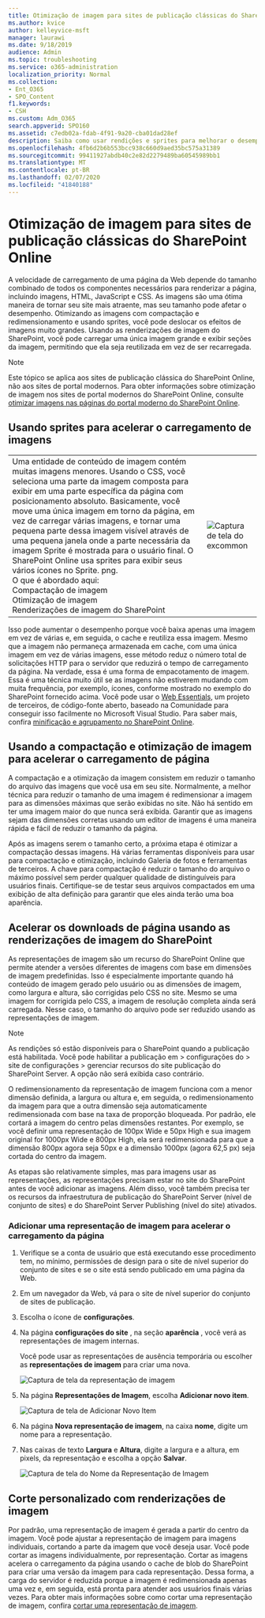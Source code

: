 ```yaml
---
title: Otimização de imagem para sites de publicação clássicas do SharePoint Online
ms.author: kvice
author: kelleyvice-msft
manager: laurawi
ms.date: 9/18/2019
audience: Admin
ms.topic: troubleshooting
ms.service: o365-administration
localization_priority: Normal
ms.collection:
- Ent_O365
- SPO_Content
f1.keywords:
- CSH
ms.custom: Adm_O365
search.appverid: SPO160
ms.assetid: c7edb02a-fdab-4f91-9a20-cba01dad28ef
description: Saiba como usar rendições e sprites para melhorar o desempenho da imagem em seus sites de publicação clássicos do SharePoint Online.
ms.openlocfilehash: 4fb6d2b6b553bcc938c660d9aed35bc575a31389
ms.sourcegitcommit: 99411927abdb40c2e82d2279489ba60545989bb1
ms.translationtype: MT
ms.contentlocale: pt-BR
ms.lasthandoff: 02/07/2020
ms.locfileid: "41840188"
---
```

# <a name="image-optimization-for-sharepoint-online-classic-publishing-sites"></a>Otimização de imagem para sites de publicação clássicas do SharePoint Online

A velocidade de carregamento de uma página da Web depende do tamanho combinado de todos os componentes necessários para renderizar a página, incluindo imagens, HTML, JavaScript e CSS. As imagens são uma ótima maneira de tornar seu site mais atraente, mas seu tamanho pode afetar o desempenho. Otimizando as imagens com compactação e redimensionamento e usando sprites, você pode deslocar os efeitos de imagens muito grandes. Usando as renderizações de imagem do SharePoint, você pode carregar uma única imagem grande e exibir seções da imagem, permitindo que ela seja reutilizada em vez de ser recarregada.

>[!NOTE]
>Este tópico se aplica aos sites de publicação clássica do SharePoint Online, não aos sites de portal modernos. Para obter informações sobre otimização de imagem nos sites de portal modernos do SharePoint Online, consulte [otimizar imagens nas páginas do portal moderno do SharePoint Online](modern-image-optimization.md).
  
## <a name="using-sprites-to-speed-up-image-loading"></a>Usando sprites para acelerar o carregamento de imagens

|||
|:-----|:-----|
| Uma entidade de conteúdo de imagem contém muitas imagens menores. Usando o CSS, você seleciona uma parte da imagem composta para exibir em uma parte específica da página com posicionamento absoluto. Basicamente, você move uma única imagem em torno da página, em vez de carregar várias imagens, e tornar uma pequena parte dessa imagem visível através de uma pequena janela onde a parte necessária da imagem Sprite é mostrada para o usuário final. O SharePoint Online usa sprites para exibir seus vários ícones no Sprite. png.  <br/>  O que é abordado aqui:  <br/>  Compactação de imagem  <br/>  Otimização de imagem  <br/>  Renderizações de imagem do SharePoint  <br/> |![Captura de tela do excommon](media/cc5cdee1-8e54-4537-9a8a-8854f4ee849f.png)|
   
Isso pode aumentar o desempenho porque você baixa apenas uma imagem em vez de várias e, em seguida, o cache e reutiliza essa imagem. Mesmo que a imagem não permaneça armazenada em cache, com uma única imagem em vez de várias imagens, esse método reduz o número total de solicitações HTTP para o servidor que reduzirá o tempo de carregamento da página. Na verdade, essa é uma forma de empacotamento de imagem. Essa é uma técnica muito útil se as imagens não estiverem mudando com muita frequência, por exemplo, ícones, conforme mostrado no exemplo do SharePoint fornecido acima. Você pode usar o [Web Essentials](https://vswebessentials.com/), um projeto de terceiros, de código-fonte aberto, baseado na Comunidade para conseguir isso facilmente no Microsoft Visual Studio. Para saber mais, confira [minificação e agrupamento no SharePoint Online](https://go.microsoft.com/fwlink/?LinkId=708698).
  
## <a name="using-image-compression-and-optimization-to-speed-up-page-loading"></a>Usando a compactação e otimização de imagem para acelerar o carregamento de página

A compactação e a otimização da imagem consistem em reduzir o tamanho do arquivo das imagens que você usa em seu site. Normalmente, a melhor técnica para reduzir o tamanho de uma imagem é redimensionar a imagem para as dimensões máximas que serão exibidas no site. Não há sentido em ter uma imagem maior do que nunca será exibida. Garantir que as imagens sejam das dimensões corretas usando um editor de imagens é uma maneira rápida e fácil de reduzir o tamanho da página.
  
Após as imagens serem o tamanho certo, a próxima etapa é otimizar a compactação dessas imagens. Há várias ferramentas disponíveis para usar para compactação e otimização, incluindo Galeria de fotos e ferramentas de terceiros. A chave para compactação é reduzir o tamanho do arquivo o máximo possível sem perder qualquer qualidade de distinguíveis para usuários finais. Certifique-se de testar seus arquivos compactados em uma exibição de alta definição para garantir que eles ainda terão uma boa aparência.
  
## <a name="speed-up-page-downloads-by-using-sharepoint-image-renditions"></a>Acelerar os downloads de página usando as renderizações de imagem do SharePoint

As representações de imagem são um recurso do SharePoint Online que permite atender a versões diferentes de imagens com base em dimensões de imagem predefinidas. Isso é especialmente importante quando há conteúdo de imagem gerado pelo usuário ou as dimensões de imagem, como largura e altura, são corrigidas pelo CSS no site. Mesmo se uma imagem for corrigida pelo CSS, a imagem de resolução completa ainda será carregada. Nesse caso, o tamanho do arquivo pode ser reduzido usando as representações de imagem.
  
> [!NOTE]
> As rendições só estão disponíveis para o SharePoint quando a publicação está habilitada. Você pode habilitar a publicação em \> configurações do \> site de configurações \> gerenciar recursos do site publicação do SharePoint Server. A opção não será exibida caso contrário.
  
O redimensionamento da representação de imagem funciona com a menor dimensão definida, a largura ou altura e, em seguida, o redimensionamento da imagem para que a outra dimensão seja automaticamente redimensionada com base na taxa de proporção bloqueada. Por padrão, ele cortará a imagem do centro pelas dimensões restantes. Por exemplo, se você definir uma representação de 100px Wide e 50px High e sua imagem original for 1000px Wide e 800px High, ela será redimensionada para que a dimensão 800px agora seja 50px e a dimensão 1000px (agora 62,5 px) seja cortada do centro da imagem.
  
As etapas são relativamente simples, mas para imagens usar as representações, as representações precisam estar no site do SharePoint antes de você adicionar as imagens. Além disso, você também precisa ter os recursos da infraestrutura de publicação do SharePoint Server (nível de conjunto de sites) e do SharePoint Server Publishing (nível do site) ativados.
  
### <a name="add-an-image-rendition-to-speed-up-page-loading"></a>Adicionar uma representação de imagem para acelerar o carregamento da página
  
1. Verifique se a conta de usuário que está executando esse procedimento tem, no mínimo, permissões de design para o site de nível superior do conjunto de sites e se o site está sendo publicado em uma página da Web.

2. Em um navegador da Web, vá para o site de nível superior do conjunto de sites de publicação.

3. Escolha o ícone de **configurações**.

4. Na página **configurações do site** , na seção **aparência** , você verá as representações de imagem internas.

    Você pode usar as representações de ausência temporária ou escolher as **representações de imagem** para criar uma nova.

    ![Captura de tela da representação de imagem](media/eaae0d53-657d-47ef-b687-65c5167eae4d.PNG)
  
5. Na página **Representações de Imagem**, escolha **Adicionar novo item**.

    ![Captura de tela de Adicionar Novo Item](media/8cede22e-52bf-4d9d-99cb-162f2f6ce92b.PNG)
  
6. Na página **Nova representação de imagem**, na caixa **nome**, digite um nome para a representação.

7. Nas caixas de texto **Largura** e **Altura**, digite a largura e a altura, em pixels, da representação e escolha a opção **Salvar**.

    ![Captura de tela do Nome da Representação de Imagem](media/5a6119ed-c163-40df-a4db-ec629d15607d.PNG)
  
## <a name="custom-cropping-with-image-renditions"></a>Corte personalizado com renderizações de imagem

Por padrão, uma representação de imagem é gerada a partir do centro da imagem. Você pode ajustar a representação de imagem para imagens individuais, cortando a parte da imagem que você deseja usar. Você pode cortar as imagens individualmente, por representação. Cortar as imagens acelera o carregamento da página usando o cache de blob do SharePoint para criar uma versão da imagem para cada representação. Dessa forma, a carga do servidor é reduzida porque a imagem é redimensionada apenas uma vez e, em seguida, está pronta para atender aos usuários finais várias vezes. Para obter mais informações sobre como cortar uma representação de imagem, confira [cortar uma representação de imagem](https://go.microsoft.com/fwlink/p/?LinkId=525626).
  

